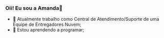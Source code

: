 ### Oii! Eu sou a Amanda👋

- 🔭 Atualmente trabalho como Central de Atendimento/Suporte de uma Equipe de Entregadores Nuvem;
- 🌱 Estou aprendendo a programar;
